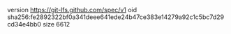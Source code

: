 version https://git-lfs.github.com/spec/v1
oid sha256:fe2892322bf0a341deee641ede24b47ce383e14279a92c1c5bc7d29cd34e4bb0
size 6612

